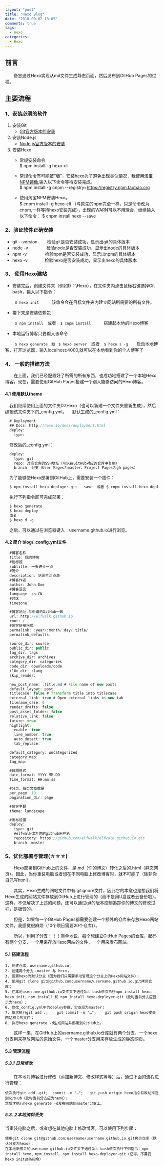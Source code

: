 ```yaml
---
layout: "post"
title: "Hexo Blog"
date: "2018-09-02 18:05"
comments: true
tags:
  - Hexo
categories:
  - Hexo
---
```



## 前言
　　备忘通过Hexo实现从md文件生成静态页面，然后发布到GitHub Pages的过程。

## 主要流程
### 1、安装必须的软件
1. 安装Git
   - [Git官方版本的安装](http://git-scm.com/download/win)
2. 安装Node.js
   - [Node.js官方版本的安装](https://nodejs.org/en/)
3. 安装Hexo
   - 常规安装命令<br/>
    $ npm install -g hexo-cli

   - 常规命令有可能被“墙”，安装hexo为了避免出现类似情况，我使用[淘宝NPM镜像](https://npm.taobao.org),输入以下命令等待安装完成。<br/>
   $ npm install -g cnpm --registry=https://registry.npm.taobao.org

   - 使用淘宝NPM安装Hexo。<br/>
   $ cnpm install -g hexo-cli   （与原先的npm完全一样，只是命令改为cnpm,一样等待hexo安装完成），出现的WARN可以不用理会，继续输入以下命令：
   $ cnpm install hexo --save





### 2、验证软件正确安装
- git --version     　　检验git是否安装成功，显示出git的具体版本
- node -v   　　　　检验node是否安装成功，显示出node的具体版本
- npm -v     　　　　检验npm是否安装成功，显示出npm的具体版本
- hexo -v　　　　检验hexo是否安装成功，显示出hexo的具体版本


### 3、 使用Hexo建站




- 安装完后，创建文件夹（例如D：\Hexo），在文件夹内点击鼠标右键选择Git bash，输入以下指令：

　　 `$ hexo init`　　　该命令会在目标文件夹内建立网站所需要的所有文件。

- 接下来是安装依赖包：

　　 `$ npm install`　或者　`$ cnpm install`　　　搭建起本地的Hexo博客

- 本地运行博客只要输入该命令

　　 `$ hexo generate　和　$ hexo server`　或者　`$ hexo s -g`　　启动本地博客，打开浏览器，输入localhost:4000,就可以在本地看到你的个人博客了


### 4、 一般的搭建方法

　　在上面，我们已经配置好了所需的所有东西，也成功地搭建了一个本地Hexo博客。现在，需要使用GitHub Pages搭建一个别人能够访问的Hexo博客。
#### 4.1 使用默认theme

　我们继续使用上面的文件夹D:\Hexo（也可以新建一个文件夹重新生成），然后编辑该文件夹下的_config.yml。
　默认生成的_config.yml：
``` Java
  # Deployment
  ## Docs: http://hexo.io/docs/deployment.html
  deploy:
    type:
```
　修改后的_config.yml：
``` Java
  deploy:
    type: git
    repo: 对应仓库的SSH地址（可以在GitHub对应的仓库中复制）
    branch: 分支（User Pages为master，Project Pages为gh-pages）
```

　为了能够使Hexo部署到GitHub上，需要安装一个插件：
``` Java
  $ npm install hexo-deployer-git --save  或者 $ cnpm install hexo-deployer-git --save
```

　执行下列指令即可完成部署：
``` Java
  $ hexo generate
  $ hexo deploy
  或者
  $ hexo d -g
```
　之后，可以通过在浏览器键入：username.github.io进行浏览。

#### 4.2 简介 blog/_config.yml文件
``` Java
  #博客名称
  title: 我的博客
  #副标题
  subtitle: 一天进步一点
  #简介
  description: 记录生活点滴
  #博客作者
  author: John Doe
  #博客语言
  language: zh-CN
  #时区
  timezone:

  #博客地址,与申请的GitHub一致
  url: http://elfwalk.github.io
  root: /
  #博客链接格式
  permalink: :year/:month/:day/:title/
  permalink_defaults:

  source_dir: source
  public_dir: public
  tag_dir: tags
  archive_dir: archives
  category_dir: categories
  code_dir: downloads/code
  i18n_dir: :lang
  skip_render:

  new_post_name: :title.md # File name of new posts
  default_layout: post
  titlecase: false # Transform title into titlecase
  external_link: true # Open external links in new tab
  filename_case: 0
  render_drafts: false
  post_asset_folder: false
  relative_link: false
  future: true
  highlight:
    enable: true
    line_number: true
    auto_detect: true
    tab_replace:

  default_category: uncategorized
  category_map:
  tag_map:

  #日期格式
  date_format: YYYY-MM-DD
  time_format: HH:mm:ss

  #分页，每页文章数量
  per_page: 10
  pagination_dir: page

  #博客主题
  theme: landscape

  #发布设置
  deploy:
    type: git
    #elfwalk改为你的github用户名
    repository: https://github.com/elfwalk/elfwalk.github.io.git
    branch: master
```


### 5、优化部署与管理(☆☆☆)
　　Hexo部署到GitHub上的文件，是.md（你的博文）转化之后的.html（静态网页）。因此，当你重装电脑或者想在不同电脑上修改博客时，就不可能了（除非你自己写html）。

　　其实，Hexo生成的网站文件中有.gitignore文件，因此它的本意也是想我们将Hexo生成的网站文件存放到GitHub上进行管理的（而不是用U盘或者云备份啦）。这样，不仅解决了上述的问题，还可以通过git的版本控制追踪你的博文的修改过程，是极赞的。

　　但是，如果每一个GitHub Pages都需要创建一个额外的仓库来存放Hexo网站文件，我感觉很麻烦（10个项目需要20个仓库(）。

　　所以，利用了分支！！！简单地说，每个想建立GitHub Pages的仓库，起码有两个分支，一个用来存放Hexo网站的文件，一个用来发布网站。

#### 5.1 搭建流程

    1. 创建仓库，username.github.io；
    2. 创建两个分支：master 与 hexo；
    3. 设置hexo为默认分支（因为我们只需要手动管理这个分支上的Hexo网站文件）；
    4. 使用git clone git@github.com:username/username.github.io.git拷贝仓库；
    5. 在本地username.github.io文件夹下通过Git bash依次执行npm install hexo、hexo init、npm install 和 npm install hexo-deployer-git（此时当前分支应显示为hexo）;
    6. 修改_config.yml中的deploy参数，分支应为master；
    7. 依次执行git add .;    git commit -m "…";    git push origin hexo提交网站相关的文件；
    8. 执行hexo generate -d生成网站并部署到GitHub上。

　　这样一来，在GitHub上的username.github.io仓库就有两个分支，一个hexo分支用来存放网站的原始文件，一个master分支用来存放生成的静态网页。
#### 5.3 管理流程
##### 5.3.1 日常修改

　　在本地对博客进行修改（添加新博文、修改样式等等）后，通过下面的流程进行管理：

    依次执行git add .git;  commit -m "…";   git push origin hexo指令将改动推送到GitHub（此时当前分支应为hexo）；
    然后才执行hexo generate -d发布网站到master分支上。
#####  5.3.２本地资料丢失

当重装电脑之后，或者想在其他电脑上修改博客，可以使用下列步骤：

    使用git clone git@github.com:username/username.github.io.git拷贝仓库（默认分支为hexo）；
    在本地新拷贝的username.github.io文件夹下通过Git bash依次执行下列指令：npm install hexo、npm install、npm install hexo-deployer-git（记得，不需要hexo init这条指令）
